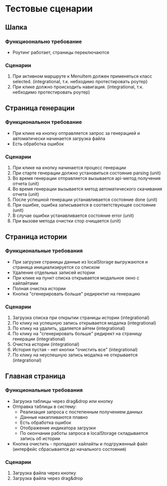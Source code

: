 # Тестовые сценарии

## Шапка

### Функциоонально требование

- Роутинг работает, страницы переключаются

### Сценарии

1. При активном маршруте к MenuItem должен применяться класс selected. (integrational, т.к. небходимо протестировать роутер)
2. При клике должно происходить навигация. (integrational, т.к. небходимо протестировать роутер)

## Страница генерации

### Функциональнон требование

- При клике на кнопку отправляется запрос за генерацией и автоматически начинается загрузка файла
- Есть обработка ошибок

### Сценарии

1. При клике на кнопку начинается процесс генерации
2. При старте генерации должно установиться состояние parsing (unit)
3. Во время генерации отправляется вызывается api-метод получения отчета (unit)
4. Во время генерации вызывается метод автоматического скачивания отчета (unit)
5. После успешной генерации устанавливается состояние done (unit)
6. При ошибке, ошибка записывается в соответствующее состояние (unit)
7. В случае ошибки устанавливается состояние error (unit)
8. При вызове метода очистки стор очищается (unit)

## Страница истории

### Функциональные требования

- При загрузке страницы данные из localStorage выгружаются и страница инициализируется со списком
- Удаление отдельных записей истории
- При клике на пункт списка открывается модальное окно с хайлайтами
- Полная очистка истории
- Кнопка "сгенерировать больше" редиректит на генерацию

### Сценарии

1. Загрузка списка при открытии страницы истории (integrational)
2. По клику на успешную запись открывается модалка (integrational)
3. По клику на удалить, удаляется айтем (integrational)
4. По клику на "сгенерировать больше" редирект на страницу генерации (integrational)
5. Очистка истории (integrational)
6. История пустая - нет кнопки "очистить все" (integrational)
7. По клику на неуспешную запись модалка не открывается (integrational)

## Главная страница

### Функциональные требования

- Загрузка таблицы через drag&drop или кнопку
- Отправка таблицы в систему:
    - Реализация запроса с постепенным получением данных
    - Данные накапливаются плавно
    - Есть обработка ошибок
    - Отображение индикатора загрузки
    - По окончании работы запроса в localStorage складывается запись об истории
- Кнопка очистить - пропадают хайлайты и подгруженный файл (интерфейс сбрасывается до начального состояния)


### Сценарии

1. Загрузка файла через кнопку
2. Загрузка файла через drag&drop